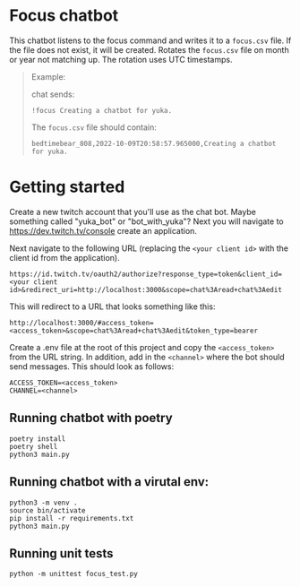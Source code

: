 # Focus chatbot

This chatbot listens to the focus command and writes it to a `focus.csv` file.
If the file does not exist, it will be created. Rotates the `focus.csv` file on
month or year not matching up. The rotation uses UTC timestamps.

> Example:
> 
> chat sends:
>
> ```
> !focus Creating a chatbot for yuka.
> ```
> 
> The `focus.csv` file should contain:
> 
> ```
> bedtimebear_808,2022-10-09T20:58:57.965000,Creating a chatbot for yuka.
> ```

# Getting started

Create a new twitch account that you'll use as the chat bot. Maybe something
called "yuka_bot" or "bot_with_yuka"? Next you will navigate to
https://dev.twitch.tv/console create an application.

Next navigate to the following URL (replacing the `<your client id>` with
the client id from the application).

```
https://id.twitch.tv/oauth2/authorize?response_type=token&client_id=<your client id>&redirect_uri=http://localhost:3000&scope=chat%3Aread+chat%3Aedit
```

This will redirect to a URL that looks something like this:

```
http://localhost:3000/#access_token=<access_token>&scope=chat%3Aread+chat%3Aedit&token_type=bearer
```

Create a .env file at the root of this project and copy the `<access_token>`
from the URL string. In addition, add in the `<channel>` where the bot should
send messages. This should look as follows:

```
ACCESS_TOKEN=<access_token>
CHANNEL=<channel>
```

## Running chatbot with poetry

```
poetry install
poetry shell
python3 main.py
```

## Running chatbot with a virutal env:

```
python3 -m venv .
source bin/activate
pip install -r requirements.txt
python3 main.py
```

## Running unit tests

```
python -m unittest focus_test.py
```
